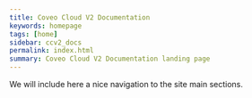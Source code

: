 ```yaml
---
title: Coveo Cloud V2 Documentation
keywords: homepage
tags: [home]
sidebar: ccv2_docs
permalink: index.html
summary: Coveo Cloud V2 Documentation landing page
---
```


We will include here a nice navigation to the site main sections.
